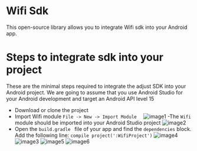 # Wifi Sdk
This open-source library allows you to integrate Wifi sdk into your Android app.

# Steps to integrate sdk into your project
These are the minimal steps required to integrate the adjust SDK into your Android project. We are going to assume that you use Android Studio for your Android development and target an Android API level 15
  - Download or clone the project 
  - Import Wifi module ```File -> New -> Import Module  ```
![image1](https://user-images.githubusercontent.com/18575369/30159529-83a22e3e-93e6-11e7-93cb-a67702179cd4.JPG)
  -The  ```Wifi ```  module should be imported into your Android Studio project
![image2](https://user-images.githubusercontent.com/18575369/30159943-fc213ef8-93e7-11e7-8901-20b6b99de130.JPG)
 - Open the ``` build.gradle  ``` file of your app and find the ``` dependencies ``` block. Add the following line:
 ``` compile project(':WifiProject') ```
 ![image4](https://user-images.githubusercontent.com/18575369/30160019-591263d0-93e8-11e7-8d0d-aa2a412a8f43.JPG)
![image3](https://user-images.githubusercontent.com/18575369/30159973-190447d6-93e8-11e7-8261-8fe5fe33e3f4.JPG)
![image5](https://user-images.githubusercontent.com/18575369/30160025-5e8a17e0-93e8-11e7-9e33-d317b7039cdb.JPG)
![image6](https://user-images.githubusercontent.com/18575369/30160030-63a50dd4-93e8-11e7-9401-455b6b11012e.JPG)
